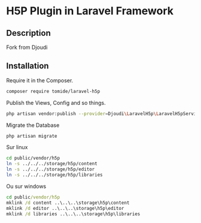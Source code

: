 

# H5P Plugin in Laravel Framework 

## Description
Fork from Djoudi

## Installation

Require it in the Composer.

```bash
composer require tomide/laravel-h5p
```

Publish the Views, Config and so things.

```bash
php artisan vendor:publish --provider=Djoudi\LaravelH5p\LaravelH5pServiceProvider --force
```

Migrate the Database

```bash
php artisan migrate
```

Sur linux
```bash
cd public/vendor/h5p
ln -s ../../../storage/h5p/content
ln -s ../../../storage/h5p/editor
ln -s ../../../storage/h5p/libraries
```
Ou sur windows
```cmd admin window
cd public/vendor/h5p
mklink /d content ..\..\..\storage\h5p\content
mklink /d editor ..\..\..\storage\h5p\editor
mklink /d libraries ..\..\..\storage\h5p\libraries
```